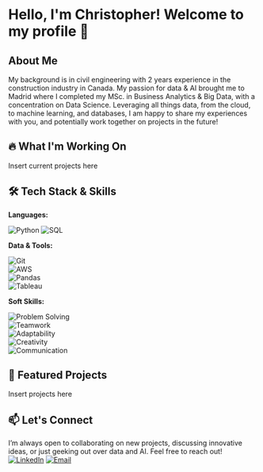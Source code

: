 # Hello, I'm Christopher! Welcome to my profile 👋

## About Me
My background is in civil engineering with 2 years experience in the construction industry in Canada. My passion for data & AI brought me to Madrid where I completed my MSc. in Business Analytics & Big Data, with a concentration on Data Science. Leveraging all things data, from the cloud, to machine learning, and databases, I am happy to share my experiences with you, and potentially work together on projects in the future! 

## 🔥 What I'm Working On
Insert current projects here

## 🛠 Tech Stack & Skills  

**Languages:**  

![Python](https://img.shields.io/badge/Python-3776AB?style=for-the-badge&logo=python&logoColor=white) 
![SQL](https://img.shields.io/badge/SQL-4479A1?style=for-the-badge&logo=postgresql&logoColor=white)  

**Data & Tools:**  

![Git](https://img.shields.io/badge/Git-F05032?style=for-the-badge&logo=git&logoColor=white)  
![AWS](https://img.shields.io/badge/Amazon%20AWS-232F3E?style=for-the-badge&logo=amazon-aws&logoColor=white)  
![Pandas](https://img.shields.io/badge/Pandas-150458?style=for-the-badge&logo=pandas&logoColor=white)  
![Tableau](https://img.shields.io/badge/Tableau-E97627?style=for-the-badge&logo=tableau&logoColor=white)  

**Soft Skills:**  

![Problem Solving](https://img.shields.io/badge/Problem%20Solving-FF5733?style=for-the-badge)  
![Teamwork](https://img.shields.io/badge/Teamwork-4CAF50?style=for-the-badge)  
![Adaptability](https://img.shields.io/badge/Adaptability-008080?style=for-the-badge)  
![Creativity](https://img.shields.io/badge/Creativity-FF9800?style=for-the-badge)  
![Communication](https://img.shields.io/badge/Communication-9C27B0?style=for-the-badge)  


## 📌 Featured Projects
Insert projects here 

## 📫 Let's Connect
I’m always open to collaborating on new projects, discussing innovative ideas, or just geeking out over data and AI. Feel free to reach out!
[![LinkedIn](https://img.shields.io/badge/-LinkedIn-0077B5?style=flat&logo=LinkedIn&logoColor=white)](https://linkedin.com/in/christopherstephan)
[![Email](https://img.shields.io/badge/-Email-D14836?style=flat&logo=Gmail&logoColor=white)](mailto:christopherstephan.cs@gmail.com)

